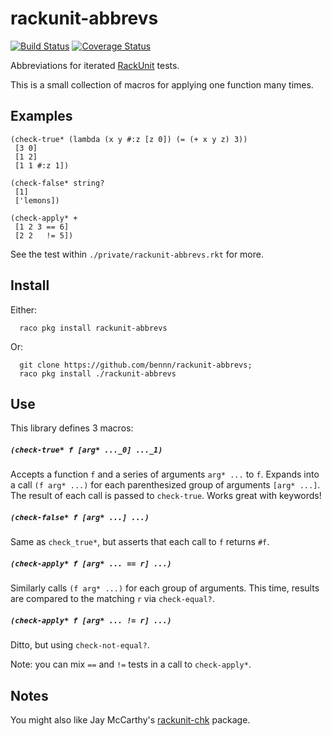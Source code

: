 rackunit-abbrevs
================
[![Build Status](https://travis-ci.org/bennn/rackunit-abbrevs.svg)](https://travis-ci.org/bennn/rackunit-abbrevs)
[![Coverage Status](https://coveralls.io/repos/bennn/rackunit-abbrevs/badge.svg?branch=master&service=github)](https://coveralls.io/github/bennn/rackunit-abbrevs?branch=master)

Abbreviations for iterated [RackUnit](http://docs.racket-lang.org/rackunit/api.html) tests.

This is a small collection of macros for applying one function many times.


Examples
--------

```
(check-true* (lambda (x y #:z [z 0]) (= (+ x y z) 3))
 [3 0]
 [1 2]
 [1 1 #:z 1])

(check-false* string?
 [1]
 ['lemons])

(check-apply* +
 [1 2 3 == 6]
 [2 2   != 5])
```

See the test within `./private/rackunit-abbrevs.rkt` for more.


Install
-------

Either:
```
  raco pkg install rackunit-abbrevs
```

Or:
```
  git clone https://github.com/bennn/rackunit-abbrevs;
  raco pkg install ./rackunit-abbrevs
```


Use
---

This library defines 3 macros:

##### `(check-true* f [arg* ..._0] ..._1)`
  Accepts a function `f` and a series of arguments `arg* ...` to `f`.
  Expands into a call `(f arg* ...)` for each parenthesized group of arguments `[arg* ...]`.
  The result of each call is passed to `check-true`.
  Works great with keywords!
##### `(check-false* f [arg* ...] ...)`
  Same as `check_true*`, but asserts that each call to `f` returns `#f`.
##### `(check-apply* f [arg* ... == r] ...)`
  Similarly calls `(f arg* ...)` for each group of arguments.
  This time, results are compared to the matching `r` via `check-equal?`.
##### `(check-apply* f [arg* ... != r] ...)`
  Ditto, but using `check-not-equal?`.

Note: you can mix `==` and `!=` tests in a call to `check-apply*`.


Notes
-----

You might also like Jay McCarthy's [rackunit-chk](https://github.com/jeapostrophe/rackunit-chk) package.
